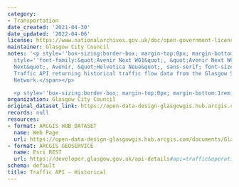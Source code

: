 ```yaml
---
category:
- Transportation
date_created: '2021-04-30'
date_updated: '2022-04-06'
license: https://www.nationalarchives.gov.uk/doc/open-government-licence/version/3/
maintainer: Glasgow City Council
notes: '<p style=''box-sizing:border-box; margin-top:0px; margin-bottom:1rem;''><span
  style=''font-family:&quot;Avenir Next W01&quot;, &quot;Avenir Next W00&quot;, &quot;Avenir
  Next&quot;, Avenir, &quot;Helvetica Neue&quot;, sans-serif; font-size:16px;''>A
  Traffic API returning historical traffic flow data from the Glasgow SCOOT Traffic
  Network.</span></p>

  <p style=''box-sizing:border-box; margin-top:0px; margin-bottom:1rem;''><br /></p>'
organization: Glasgow City Council
original_dataset_link: https://open-data-design-glasgowgis.hub.arcgis.com/documents/GlasgowGIS::traffic-api-historical
records: null
resources:
- format: ARCGIS HUB DATASET
  name: Web Page
  url: https://open-data-design-glasgowgis.hub.arcgis.com/documents/GlasgowGIS::traffic-api-historical
- format: ARCGIS GEOSERVICE
  name: Esri REST
  url: https://developer.glasgow.gov.uk/api-details#api=traffic&operation=5b044adda611ad4c9b1c58b2
schema: default
title: Traffic API - Historical
---
```

